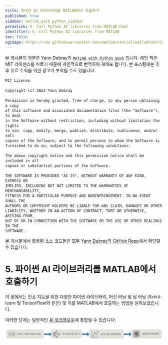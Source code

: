 ```yaml
---
title: 파이썬 AI 라이브러리를 MATLAB에서 호출하기
published: true
sidebar: matlab_with_python_sidebar
permalink: 5. Call Python AI libraries from MATLAB.html
identifier: 5. Call Python AI libraries from MATLAB
toc: false
ogimage: https://raw.githubusercontent.com/matlabtutorial/matlabtutorial.github.io/main/images/MATLAB_with_Python_Book/ogimage.jpg
---
```


본 게시글의 원문은 Yann Debray의 [`MATLAB with Python Book`](https://github.com/yanndebray/matlab-with-python-book) 입니다. 해당 책은 MIT 라이센스를 따르기 때문에 개인적으로 번역하여 재배포 합니다. 본 포스팅에는 추후 유료 수익을 위한 광고가 부착될 수도 있습니다.

    MIT License

    Copyright (c) 2023 Yann Debray

    Permission is hereby granted, free of charge, to any person obtaining a copy
    of this software and associated documentation files (the "Software"), to deal
    in the Software without restriction, including without limitation the rights
    to use, copy, modify, merge, publish, distribute, sublicense, and/or sell
    copies of the Software, and to permit persons to whom the Software is
    furnished to do so, subject to the following conditions:

    The above copyright notice and this permission notice shall be included in all
    copies or substantial portions of the Software.

    THE SOFTWARE IS PROVIDED "AS IS", WITHOUT WARRANTY OF ANY KIND, EXPRESS OR
    IMPLIED, INCLUDING BUT NOT LIMITED TO THE WARRANTIES OF MERCHANTABILITY,
    FITNESS FOR A PARTICULAR PURPOSE AND NONINFRINGEMENT. IN NO EVENT SHALL THE
    AUTHORS OR COPYRIGHT HOLDERS BE LIABLE FOR ANY CLAIM, DAMAGES OR OTHER
    LIABILITY, WHETHER IN AN ACTION OF CONTRACT, TORT OR OTHERWISE, ARISING FROM,
    OUT OF OR IN CONNECTION WITH THE SOFTWARE OR THE USE OR OTHER DEALINGS IN THE
    SOFTWARE.

본 게시물에서 활용된 소스 코드들은 모두 [Yann Debray의 GitHub Repo](https://github.com/yanndebray/matlab-with-python-book)에서 확인할 수 있습니다.

# 5. 파이썬 AI 라이브러리를 MATLAB에서 호출하기

이 장에서는 인공 지능을 위한 다양한 파이썬 라이브러리, 머신 러닝 및 딥 러닝 (Scikit-learn 및 TensorFlow와 같은) 및 이를 MATLAB에서 호출하는 방법을 살펴보겠습니다.

이러한 단계는 일반적인 [AI 워크플로우](https://www.mathworks.com/discovery/artificial-intelligence.html)에 통합될 수 있습니다:

![](https://raw.githubusercontent.com/matlabtutorial/matlabtutorial.github.io/main/images/MATLAB_with_Python_Book/image51.png)